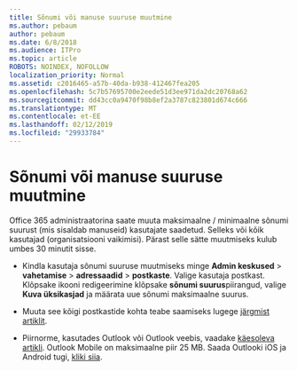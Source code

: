 ```yaml
---
title: Sõnumi või manuse suuruse muutmine
ms.author: pebaum
author: pebaum
ms.date: 6/8/2018
ms.audience: ITPro
ms.topic: article
ROBOTS: NOINDEX, NOFOLLOW
localization_priority: Normal
ms.assetid: c2016465-a57b-40da-b938-412467fea205
ms.openlocfilehash: 5c7b57695700e2eede51d3ee971da2dc20768a62
ms.sourcegitcommit: dd43cc0a9470f98b8ef2a3787c823801d674c666
ms.translationtype: MT
ms.contentlocale: et-EE
ms.lasthandoff: 02/12/2019
ms.locfileid: "29933784"
---
```

# <a name="changing-message-or-attachment-size"></a>Sõnumi või manuse suuruse muutmine

Office 365 administraatorina saate muuta maksimaalne / minimaalne sõnumi suurust (mis sisaldab manuseid) kasutajate saadetud. Selleks või kõik kasutajad (organisatsiooni vaikimisi). Pärast selle sätte muutmiseks kulub umbes 30 minutit sisse.
  
- Kindla kasutaja sõnumi suuruse muutmiseks minge **Admin keskused** \> **vahetamise** \> **adressaadid** \> **postkaste**. Valige kasutaja postkast. Klõpsake ikooni redigeerimine klõpsake **sõnumi suurus**piirangud, valige **Kuva üksikasjad** ja määrata uue sõnumi maksimaalne suurus. 
    
- Muuta see kõigi postkastide kohta teabe saamiseks lugege [järgmist artiklit](https://www.microsoft.com/microsoft-365/blog/2015/04/15/office-365-now-supports-larger-email-messages-up-to-150-mb/).
    
- Piirnorme, kasutades Outlook või Outlook veebis, vaadake [käesoleva artikli](https://technet.microsoft.com/library/exchange-online-limits.aspx#MessageLimits). Outlook Mobile on maksimaalne piir 25 MB. Saada Outlooki iOS ja Android tugi, [kliki siia](https://support.office.com/article/Get-in-app-help-for-Outlook-for-iOS-and-Android-218a22d1-9fa5-4889-b689-de1c63493243).
    


